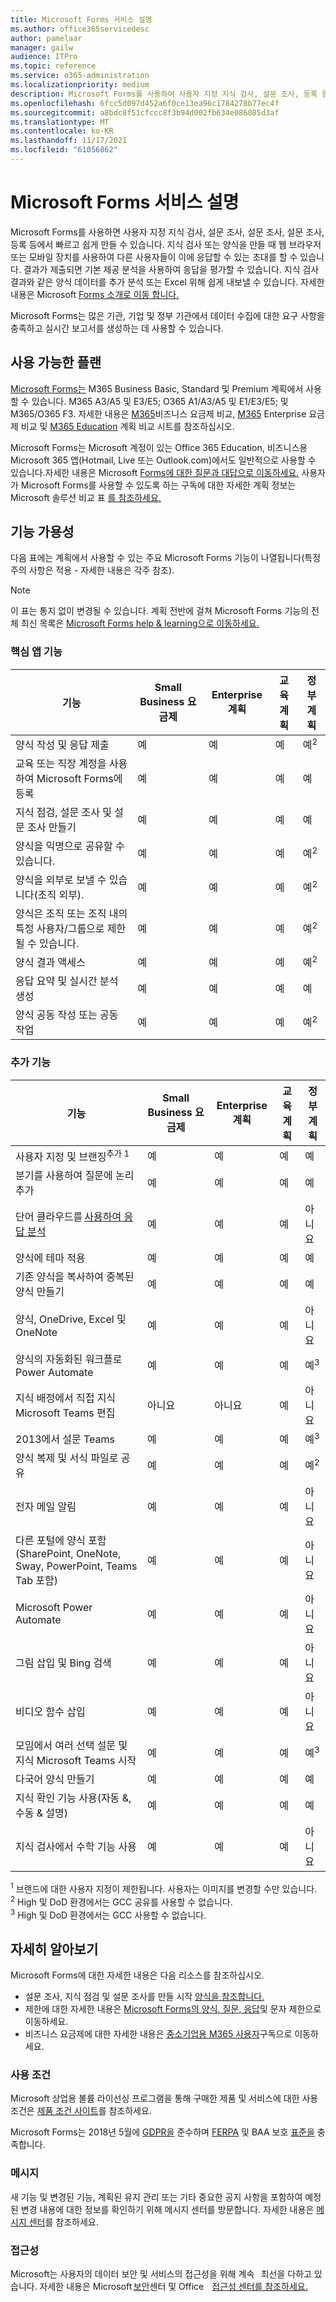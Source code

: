 ```yaml
---
title: Microsoft Forms 서비스 설명
ms.author: office365servicedesc
author: pamelaar
manager: gailw
audience: ITPro
ms.topic: reference
ms.service: o365-administration
ms.localizationpriority: medium
description: Microsoft Forms를 사용하여 사용자 지정 지식 검사, 설문 조사, 등록 등 쉽고 빠르게 만들 수 있는 방법에 대해 자세히 알아보습니다.
ms.openlocfilehash: 6fcc5d097d452a6f0ce13ea96c1784278b77ec4f
ms.sourcegitcommit: a8bdc8f51cfccc8f3b94d002fb634e086085d3af
ms.translationtype: MT
ms.contentlocale: ko-KR
ms.lasthandoff: 11/17/2021
ms.locfileid: "61056862"
---
```

# <a name="microsoft-forms-service-description"></a>Microsoft Forms 서비스 설명

Microsoft Forms를 사용하면 사용자 지정 지식 검사, 설문 조사, 설문 조사, 설문 조사, 등록 등에서 빠르고 쉽게 만들 수 있습니다. 지식 검사 또는 양식을 만들 때 웹 브라우저 또는 모바일 장치를 사용하여 다른 사용자들이 이에 응답할 수 있는 초대를 할 수 있습니다. 결과가 제출되면 기본 제공 분석을 사용하여 응답을 평가할 수 있습니다. 지식 검사 결과와 같은 양식 데이터를 추가 분석 또는 Excel 위해 쉽게 내보낼 수 있습니다. 자세한 내용은 Microsoft [Forms 소개로 이동 합니다.](https://support.microsoft.com/office/introduction-to-microsoft-forms-bb1dd261-260f-49aa-9af0-d3dddcea6d69)

Microsoft Forms는 많은 기관, 기업 및 정부 기관에서 데이터 수집에 대한 요구 사항을 충족하고 실시간 보고서를 생성하는 데 사용할 수 있습니다.

## <a name="available-plans"></a>사용 가능한 플랜

[Microsoft Forms는](https://forms.microsoft.com/) M365 Business Basic, Standard 및 Premium 계획에서 사용할 수 있습니다. M365 A3/A5 및 E3/E5; O365 A1/A3/A5 및 E1/E3/E5; 및 M365/O365 F3. 자세한 내용은 [M365](https://query.prod.cms.rt.microsoft.com/cms/api/am/binary/RWEBAF)비즈니스 요금제 비교, [M365](https://nam06.safelinks.protection.outlook.com/?url=https%3A%2F%2Faka.ms%2FM365EnterprisePlans&data=04%7C01%7Cv-annhem%40microsoft.com%7C79c2f1a8e8ac4f886ba108d94e0fcc77%7C72f988bf86f141af91ab2d7cd011db47%7C1%7C0%7C637626652025884338%7CUnknown%7CTWFpbGZsb3d8eyJWIjoiMC4wLjAwMDAiLCJQIjoiV2luMzIiLCJBTiI6Ik1haWwiLCJXVCI6Mn0%3D%7C1000&sdata=de4WVBq68C4IWCQXw9j64EnYwcX6W9ubh7NgTojH%2Fwk%3D&reserved=0) Enterprise 요금제 비교 및 [M365 Education](https://aka.ms/M365EduPlans) 계획 비교 시트를 참조하십시오.

Microsoft Forms는 Microsoft [](https://www.microsoft.com/education/products/office/default.aspx) 계정이 있는 Office 365 Education, 비즈니스용 Microsoft 365 앱(Hotmail, Live 또는 Outlook.com)에서도 일반적으로 사용할 수 있습니다.자세한 내용은 Microsoft [Forms에 대한 질문과 대답으로 이동하세요.](https://support.microsoft.com/office/frequently-asked-questions-about-microsoft-forms-495c4242-6102-40a0-add8-df05ed6af61c) 사용자가 Microsoft Forms를 사용할 수 있도록 하는 구독에 대한 자세한 계획 정보는 Microsoft 솔루션 비교 표 [를 참조하세요.](https://go.microsoft.com/fwlink/?linkid=2139145)

## <a name="feature-availability"></a>기능 가용성

다음 표에는 계획에서 사용할 수 있는 주요 Microsoft Forms 기능이 나열됩니다(특정 주의 사항은 적용 - 자세한 내용은 각주 참조).

> [!NOTE]
> 이 표는 통지 없이 변경될 수 있습니다. 계획 전반에 걸쳐 Microsoft Forms 기능의 전체 최신 목록은 [Microsoft Forms help & learning으로 이동하세요.](https://support.office.com/forms)

### <a name="core-app-functionality"></a>핵심 앱 기능

| 기능 | Small Business 요금제 | Enterprise 계획 | 교육 계획 | 정부 계획 |
| --- | --- | --- | --- | --- |
| 양식 작성 및 응답 제출 | 예 | 예 | 예 | 예<sup>2</sup> |
| 교육 또는 직장 계정을 사용하여 Microsoft Forms에 등록 | 예 | 예 | 예 | 예 |
| 지식 점검, 설문 조사 및 설문 조사 만들기 | 예 | 예 | 예 | 예 |
| 양식을 익명으로 공유할 수 있습니다. | 예 | 예 | 예 | 예<sup>2</sup> |
| 양식을 외부로 보낼 수 있습니다(조직 외부). | 예 | 예 | 예 | 예<sup>2</sup> |
| 양식은 조직 또는 조직 내의 특정 사용자/그룹으로 제한될 수 있습니다. | 예 | 예 | 예 | 예<sup>2</sup> |
| 양식 결과 액세스 | 예 | 예 | 예 | 예<sup>2</sup> |
| 응답 요약 및 실시간 분석 생성 | 예 | 예 | 예 | 예 |
| 양식 공동 작성 또는 공동 작업 | 예 | 예 | 예 | 예<sup>2</sup> |

### <a name="additional-functionality"></a>추가 기능

| 기능 | Small Business 요금제 | Enterprise 계획 | 교육 계획 | 정부 계획 |
| --- | --- | --- | --- | --- |
| 사용자 지정 및 브랜징<sup>추가 1</sup> | 예 | 예 | 예 | 예 |
| 분기를 사용하여 질문에 논리 추가 | 예 | 예 | 예 | 예 |
| 단어 클라우드를 [사용하여 응답 분석](https://support.microsoft.com/office/5c8b89aa-eee3-4ac2-8377-55f2bcf986af) | 예 | 예 | 예 | 아니요 |
| 양식에 테마 적용 | 예 | 예 | 예 | 예 |
| 기존 양식을 복사하여 중복된 양식 만들기 | 예 | 예 | 예 | 예 |
| 양식, OneDrive, Excel 및 OneNote | 예 | 예 | 예 | 아니요 |
| 양식의 자동화된 워크플로 Power Automate | 예 | 예 | 예 | 예<sup>3</sup> |
| 지식 배정에서 직접 지식 Microsoft Teams 편집 | 아니요 | 아니요 | 예 | 아니요 |
| 2013에서 설문 Teams | 예 | 예 | 예 | 예<sup>3</sup> |
| 양식 복제 및 서식 파일로 공유 | 예 | 예 | 예 | 예<sup>2</sup> |
| 전자 메일 알림 | 예 | 예 | 예 | 아니요 |
| 다른 포털에 양식 포함(SharePoint, OneNote, Sway, PowerPoint, Teams Tab 포함) | 예 | 예 | 예 | 아니요 |
| Microsoft Power Automate  | 예 | 예 | 예 | 아니요 |
| 그림 삽입 및 Bing 검색  | 예 | 예 | 예 | 아니요 |
| 비디오 함수 삽입  | 예 | 예 | 예 | 아니요 |
| 모임에서 여러 선택 설문 및 지식 Microsoft Teams 시작 | 예 | 예 | 예 | 예<sup>3</sup> |
| 다국어 양식 만들기 | 예 | 예 | 예 | 예 |
| 지식 확인 기능 사용(자동 &, 수동 & 설명) | 예 | 예 | 예 | 예 |
| 지식 검사에서 수학 기능 사용 | 예 | 예 | 예 | 아니요 |

<sup>1</sup> 브랜드에 대한 사용자 지정이 제한됩니다. 사용자는 이미지를 변경할 수만 있습니다.<br> <sup>2</sup> High 및 DoD 환경에서는 GCC 공유를 사용할 수 없습니다.<br/>
<sup>3</sup> High 및 DoD 환경에서는 GCC 사용할 수 없습니다.

## <a name="learn-more"></a>자세히 알아보기

Microsoft Forms에 대한 자세한 내용은 다음 리소스를 참조하십시오.

- 설문 조사, 지식 점검 및 설문 조사를 만들 시작 [양식을 참조합니다.](https://forms.office.com)
- 제한에 대한 자세한 내용은 [Microsoft Forms의 양식, 질문, 응답](https://support.microsoft.com/office/form-question-response-and-character-limits-in-microsoft-forms-ec15323d-92a4-4c33-bf88-3fdb9e5b5fea)및 문자 제한으로 이동하세요.
- 비즈니스 요금제에 대한 자세한 내용은 [중소기업용 M365 사용자](https://aka.ms/M365BusinessPlans)구독으로 이동하세요.

### <a name="licensing-terms"></a>사용 조건

Microsoft 상업용 볼륨 라이선싱 프로그램을 통해 구매한 제품 및 서비스에 대한 사용 조건은 [제품 조건 사이트](https://www.microsoft.com/licensing/terms/)를 참조하세요.

Microsoft Forms는 2018년 5월에 [GDPR을](/microsoft-365/compliance/gdpr-dsr-office365) 준수하며 [FERPA](https://www.microsoft.com/trustcenter/compliance/ferpa) 및 BAA 보호 [표준을](https://www.microsoft.com/TrustCenter/Compliance/HIPAA) 충족합니다.

### <a name="messaging"></a>메시지

새 기능 및 변경된 기능, 계획된 유지 관리 또는 기타 중요한 공지 사항을 포함하여 예정된 변경 내용에 대한 정보를 확인하기 위해 메시지 센터를 방문합니다. 자세한 내용은 [메시지 센터](/microsoft-365/admin/manage/message-center)를 참조하세요.

### <a name="accessibility"></a>접근성

Microsoft는 사용자의 데이터 보안 및 서비스의 [](https://www.microsoft.com/trust-center/compliance/accessibility)접근성을 위해 계속   최선을 다하고 있습니다. 자세한 내용은 Microsoft [보안](https://www.microsoft.com/trust-center)센터 및 Office    [접근성 센터를 참조하세요.](https://support.office.com/article/ecab0fcf-d143-4fe8-a2ff-6cd596bddc6d)
